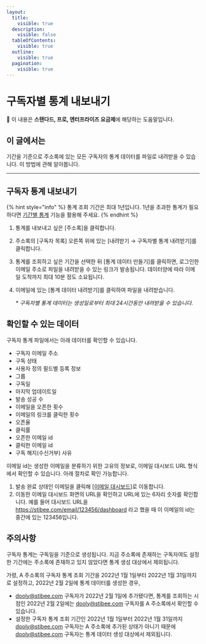 ```yaml
---
layout:
  title:
    visible: true
  description:
    visible: false
  tableOfContents:
    visible: true
  outline:
    visible: true
  pagination:
    visible: true
---
```


# 구독자별 통계 내보내기

💬 이 내용은 **스탠다드, 프로, 엔터프라이즈 요금제**에 해당하는 도움말입니다.

## 이 글에서는 <a href="#h_01h9t1mqztxjj45748qz6f2bdx" id="h_01h9t1mqztxjj45748qz6f2bdx"></a>

기간을 기준으로 주소록에 있는 모든 구독자의 통계 데이터를 파일로 내려받을 수 있습니다. 이 방법에 관해 알아봅니다.

***

## 구독자 통계 내보내기 <a href="#h_01h9t1mqztmtzk1hqqh9fsg5e3" id="h_01h9t1mqztmtzk1hqqh9fsg5e3"></a>

{% hint style="info" %}
통계 조회 기간은 최대 1년입니다. 1년을 초과한 통계가 필요하다면 [기간별 통계](https://help.stibee.com/periodic-statistics/overview) 기능을 활용해 주세요.
{% endhint %}

1. 통계를 내보내고 싶은 \[주소록]을 클릭합니다.
2. 주소록의 \[구독자 목록] 오른쪽 위에 있는 \[내려받기 → 구독자별 통계 내려받기]를 클릭합니다.
3. 통계를 조회하고 싶은 기간을 선택한 뒤 \[통계 데이터 만들기]를 클릭하면, 로그인한 이메일 주소로 파일을 내려받을 수 있는 링크가 발송됩니다. 데이터양에 따라 이메일 도착까지 최대 10분 정도 소요됩니다.
4.  이메일에 있는 \[통계 데이터 내려받기]를 클릭하여 파일을 내려받습니다.

    _\* 구독자별 통계 데이터는 생성일로부터 최대 24시간동안 내려받을 수 있습니다._

## 확인할 수 있는 데이터 <a href="#h_01h9t1mqztphdc0p0b50gnnhtz" id="h_01h9t1mqztphdc0p0b50gnnhtz"></a>

구독자 통계 파일에서는 아래 데이터를 확인할 수 있습니다.

* 구독자 이메일 주소
* 구독 상태
* 사용자 정의 필드별 등록 정보
* 그룹
* 구독일
* 마지막 업데이트일
* 발송 성공 수
* 이메일을 오픈한 횟수
* 이메일의 링크를 클릭한 횟수
* 오픈율
* 클릭률
* 오픈한 이메일 id
* 클릭한 이메일 id
* 구독 해지(수신거부) 사유

이메일 id는 생성한 이메일을 분류하기 위한 고유의 정보로, 이메일 대시보드 URL 형식에서 확인할 수 있습니다. 아래 절차로 확인 가능합니다.

1. 발송 완료 상태인 이메일을 클릭해 \[[이메일 대시보드](../../email/analytics/email-statistics-dashboard.md#h_01gfme4xxd8489xmgbb7wy9067)]로 이동합니다.&#x20;
2. 이동한 이메일 대시보드 화면의 URL을 확인하고 URL에 있는 6자리 숫자를 확인합니다. 예를 들어 대시보드 URL을 https://stibee.com/email/123456/dashboard 라고 했을 때 이 이메일의 id는 중간에 있는 123456입니다.



## 주의사항 <a href="#h_f6cd77167c" id="h_f6cd77167c"></a>

구독자 통계는 구독일을 기준으로 생성됩니다. 지금 주소록에 존재하는 구독자여도 설정한 기간에는 주소록에 존재하고 있지 않았다면 통계 생성 대상에서 제외됩니다.&#x20;

가령, A 주소록의 구독자 통계 조회 기간을 2022년 1월 1일부터 2022년 1월 31일까지로 설정하고, 2022년 2월 2일에 통계 데이터를 생성한 경우,

* dooly@stibee.com 구독자가 2022년 2월 1일에 추가됐다면, 통계를 조회하는 시점인 2022년 2월 2일에는 dooly@stibee.com 구독자를 A 주소록에서 확인할 수 있습니다.
* 설정한 구독자 통계 조회 기간인 2022년 1월 1일부터 2022년 1월 31일까지 dooly@stibee.com 구독자는 A 주소록에 추가된 상태가 아니기 때문에 dooly@stibee.com 구독자는 통계 데이터 생성 대상에서 제외됩니다.
